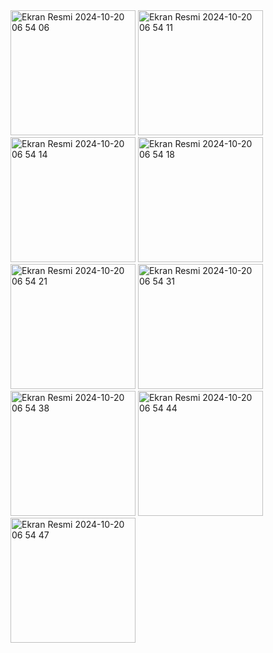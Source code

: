 <img width="200" alt="Ekran Resmi 2024-10-20 06 54 06" src="https://github.com/user-attachments/assets/a4e0c180-d26a-429a-beea-e7d38489b999">
<img width="200" alt="Ekran Resmi 2024-10-20 06 54 11" src="https://github.com/user-attachments/assets/5f35e318-5f5e-43a9-ba3d-3920c12666b5">
<img width="200" alt="Ekran Resmi 2024-10-20 06 54 14" src="https://github.com/user-attachments/assets/b7608cec-1dcb-4449-9f31-f320d5a44ff9">
<img width="200" alt="Ekran Resmi 2024-10-20 06 54 18" src="https://github.com/user-attachments/assets/d86bf260-d259-45b8-8dfd-69a3c33d930c">
<img width="200" alt="Ekran Resmi 2024-10-20 06 54 21" src="https://github.com/user-attachments/assets/44a2ad33-466c-4348-822b-e770d8ab16f6">
<img width="200" alt="Ekran Resmi 2024-10-20 06 54 31" src="https://github.com/user-attachments/assets/748ed047-09a5-47a4-bde4-cecf5b94d2b0">
<img width="200" alt="Ekran Resmi 2024-10-20 06 54 38" src="https://github.com/user-attachments/assets/f4823d77-de60-4c65-b187-940bcf73afa9">
<img width="200" alt="Ekran Resmi 2024-10-20 06 54 44" src="https://github.com/user-attachments/assets/0b98d06a-94a1-4f57-9899-394c8929d9ca">
<img width="200" alt="Ekran Resmi 2024-10-20 06 54 47" src="https://github.com/user-attachments/assets/6c064e38-591d-453e-8598-2c09399b46c5">
